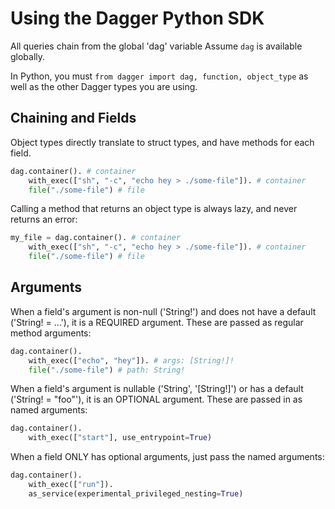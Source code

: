 # Using the Dagger Python SDK

All queries chain from the global 'dag' variable
Assume `dag` is available globally.

In Python, you must `from dagger import dag, function, object_type` as well as the other Dagger types you are using.

## Chaining and Fields

Object types directly translate to struct types, and have methods for each field.

```python
dag.container(). # container
    with_exec(["sh", "-c", "echo hey > ./some-file"]). # container
    file("./some-file") # file
```

Calling a method that returns an object type is always lazy, and never returns
an error:

```python
my_file = dag.container(). # container
    with_exec(["sh", "-c", "echo hey > ./some-file"]). # container
    file("./some-file") # file
```

## Arguments

When a field's argument is non-null ('String!') and does not have a default
('String! = ...'), it is a REQUIRED argument. These are passed as regular
method arguments:

```python
dag.container().
    with_exec(["echo", "hey"]). # args: [String!]!
    file("./some-file") # path: String!
```

When a field's argument is nullable ('String', '[String!]') or has a default
('String! = "foo"'), it is an OPTIONAL argument. These are passed in as named arguments:

```python
dag.container().
    with_exec(["start"], use_entrypoint=True)
```

When a field ONLY has optional arguments, just pass the named arguments:

```python
dag.container().
    with_exec(["run"]).
    as_service(experimental_privileged_nesting=True)
```
